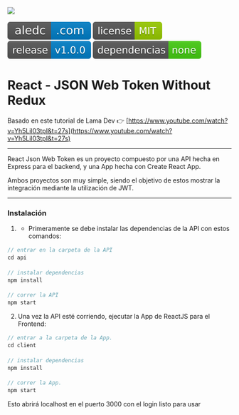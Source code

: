 ![](https://github.com/aledc7/reactjs/blob/main/resources/react2.gif)


  



[![aledc.tk](https://github.com/aledc7/Scrum-Certification/blob/master/recursos/aledc.com.svg)](https://aledc.tk)
[![License](https://github.com/aledc7/Scrum-Certification/blob/master/recursos/mit-license.svg)](https://aledc.tk)
[![GitHub release](https://github.com/aledc7/Scrum-Certification/blob/master/recursos/release.svg)](https://aledc.tk)
[![Dependencies](https://github.com/aledc7/Scrum-Certification/blob/master/recursos/dependencias-none.svg)](https://aledc.tk)


# React - JSON Web Token  Without Redux

Basado en este tutorial de Lama Dev 👉 [https://www.youtube.com/watch?v=Yh5Lil03tpI&t=27s](https://www.youtube.com/watch?v=Yh5Lil03tpI&t=27s)  

________________________________

React Json Web Token es un proyecto compuesto por una API hecha en Express para el backend, y una App hecha con Create React App.     

Ambos proyectos son muy simple, siendo el objetivo de estos mostrar la integración mediante la utilización de JWT.      
________________________________

### Instalación

1. - Primeramente se debe instalar las dependencias de la API con estos comandos:
```js
// entrar en la carpeta de la API
cd api

// instalar dependencias
npm install

// correr la API
npm start
```

2. Una vez la API esté corriendo, ejecutar la App de ReactJS para el Frontend:
```js
// entrar a la carpeta de la App.
cd client

// instalar dependencias
npm install

// correr la App.
npm start
```


Esto abrirá localhost en el puerto 3000 con el login listo para usar


